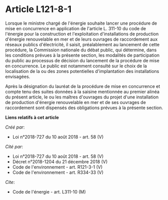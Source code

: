 # Article L121-8-1

Lorsque le ministre chargé de l'énergie souhaite lancer une procédure de mise en concurrence en application de l'article L.
311-10 du code de l'énergie pour la construction et l'exploitation d'installations de production d'énergie renouvelable en
mer et de leurs ouvrages de raccordement aux réseaux publics d'électricité, il saisit, préalablement au lancement de cette
procédure, la Commission nationale du débat public, qui détermine, dans les conditions prévues à la présente section, les
modalités de participation du public au processus de décision du lancement de la procédure de mise en concurrence. Le public
est notamment consulté sur le choix de la localisation de la ou des zones potentielles d'implantation des installations
envisagées.

Après la désignation du lauréat de la procédure de mise en concurrence et compte tenu des suites données à la saisine
mentionnée au premier alinéa du présent article, le ou les maîtres d'ouvrages du projet d'une installation de production
d'énergie renouvelable en mer et de ses ouvrages de raccordement sont dispensés des obligations prévues à la présente
section.

**Liens relatifs à cet article**

_Créé par_:

  - Loi n°2018-727 du 10 août 2018 - art. 58 (V)

_Cité par_:

  - Loi n°2018-727 du 10 août 2018 - art. 58 (V)
  - Décret n°2018-1204 du 21 décembre 2018 (V)
  - Code de l'environnement - art. R121-3-1 (V)
  - Code de l'environnement - art. R334-33 (V)

_Cite_:

  - Code de l'énergie - art. L311-10 (M)
